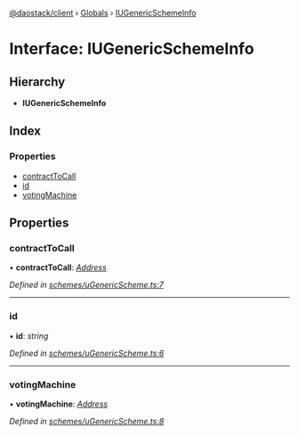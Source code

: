 [@daostack/client](../README.md) › [Globals](../globals.md) › [IUGenericSchemeInfo](iugenericschemeinfo.md)

# Interface: IUGenericSchemeInfo

## Hierarchy

* **IUGenericSchemeInfo**

## Index

### Properties

* [contractToCall](iugenericschemeinfo.md#contracttocall)
* [id](iugenericschemeinfo.md#id)
* [votingMachine](iugenericschemeinfo.md#votingmachine)

## Properties

###  contractToCall

• **contractToCall**: *[Address](../globals.md#address)*

*Defined in [schemes/uGenericScheme.ts:7](https://github.com/daostack/client/blob/7361fcc/src/schemes/uGenericScheme.ts#L7)*

___

###  id

• **id**: *string*

*Defined in [schemes/uGenericScheme.ts:6](https://github.com/daostack/client/blob/7361fcc/src/schemes/uGenericScheme.ts#L6)*

___

###  votingMachine

• **votingMachine**: *[Address](../globals.md#address)*

*Defined in [schemes/uGenericScheme.ts:8](https://github.com/daostack/client/blob/7361fcc/src/schemes/uGenericScheme.ts#L8)*
